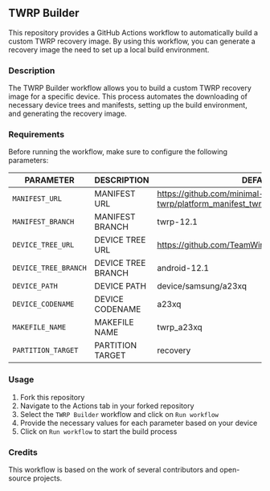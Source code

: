 ## TWRP Builder

This repository provides a GitHub Actions workflow to automatically build a custom TWRP recovery image. By using this workflow, you can generate a recovery image the need to set up a local build environment.

### Description

The TWRP Builder workflow allows you to build a custom TWRP recovery image for a specific device. This process automates the downloading of necessary device trees and manifests, setting up the build environment, and generating the recovery image.

### Requirements

Before running the workflow, make sure to configure the following parameters:

| PARAMETER            | DESCRIPTION        | DEFAULT VALUE                                                        |
| -------------------- | ------------------ | -------------------------------------------------------------------- |
| `MANIFEST_URL`       | MANIFEST URL       | https://github.com/minimal-manifest-twrp/platform_manifest_twrp_aosp |
| `MANIFEST_BRANCH`    | MANIFEST BRANCH    | twrp-12.1                                                            |
| `DEVICE_TREE_URL`    | DEVICE TREE URL    | https://github.com/TeamWin/android_device_samsung_a23xq              |
| `DEVICE_TREE_BRANCH` | DEVICE TREE BRANCH | android-12.1                                                         |
| `DEVICE_PATH`        | DEVICE PATH        | device/samsung/a23xq                                                 |
| `DEVICE_CODENAME`    | DEVICE CODENAME    | a23xq                                                                |
| `MAKEFILE_NAME`      | MAKEFILE NAME      | twrp_a23xq                                                           |
| `PARTITION_TARGET`   | PARTITION TARGET   | recovery                                                             |

### Usage

1. Fork this repository
2. Navigate to the Actions tab in your forked repository
3. Select the `TWRP Builder` workflow and click on `Run workflow`
4. Provide the necessary values for each parameter based on your device
5. Click on `Run workflow` to start the build process

### Credits

This workflow is based on the work of several contributors and open-source projects.
